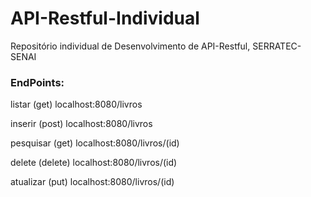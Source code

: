 # API-Restful-Individual
Repositório individual de Desenvolvimento de API-Restful, SERRATEC- SENAI

<h3>
  EndPoints:
</h3>

<p>
listar (get) localhost:8080/livros
</p>
<p>
inserir (post) localhost:8080/livros
</p>
<p>
pesquisar (get) localhost:8080/livros/(id)
</p>
<p>
delete (delete) localhost:8080/livros/(id)
</p>
<p>  
atualizar (put) localhost:8080/livros/(id)
</p>
